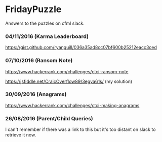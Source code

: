 FridayPuzzle
============
Answers to the puzzles on cfml slack.

### 04/11/2016 (Karma Leaderboard)

https://gist.github.com/ryanguill/036a35ad8cc07bf600b25212eacc3ced

### 07/10/2016 (Ransom Note)

https://www.hackerrank.com/challenges/ctci-ransom-note

https://jsfiddle.net/CraicOverflow89/3egya61s/ (my solution)

### 30/09/2016 (Anagrams)

https://www.hackerrank.com/challenges/ctci-making-anagrams

### 26/08/2016 (Parent/Child Queries)

I can't remember if there was a link to this but it's too distant on slack to retrieve it now.
